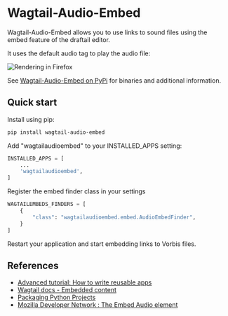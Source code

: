 # Wagtail-Audio-Embed

Wagtail-Audio-Embed allows you to use links to sound files using the embed
feature of the draftail editor.

It uses the default audio tag to play the audio file:

![Rendering in Firefox](https://github.com/peterjochum/wagtail-audio-embed/raw/main/img/screenshot.png)

See [Wagtail-Audio-Embed on PyPi](https://pypi.org/project/wagtail-audio-embed/0.1.1/)
for binaries and additional information.

## Quick start

Install using pip:

```bash
pip install wagtail-audio-embed
```

Add "wagtailaudioembed" to your INSTALLED_APPS setting:

```python
INSTALLED_APPS = [
    ...
    'wagtailaudioembed',
]
```

Register the embed finder class in your settings

```python
WAGTAILEMBEDS_FINDERS = [
    {
        "class": "wagtailaudioembed.embed.AudioEmbedFinder",
    }
]
```

Restart your application and start embedding links to Vorbis files.

## References
- [Advanced tutorial: How to write reusable apps](https://docs.djangoproject.com/en/4.0/intro/reusable-apps/)
- [Wagtail docs - Embedded content](https://docs.wagtail.org/en/stable/advanced_topics/embeds.html)
- [Packaging Python Projects](https://packaging.python.org/en/latest/tutorials/packaging-projects/)
- [Mozilla Developer Network : The Embed Audio element](https://developer.mozilla.org/en-US/docs/Web/HTML/Element/audio)

